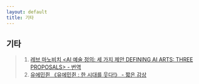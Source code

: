 ```yaml
---
layout: default
title: 기타
---
```


## 기타
> 01. [레브 마노비치 <AI 예술 정의: 세 가지 제안 DEFINING AI ARTS: THREE PROPOSALS> - 번역](etc_0001.md)
> 00. [유에민쥔 《유에민쥔 : 한 시대를 웃다!》 - 짧은 감상](etc_0002.md)
